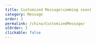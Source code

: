 ```yaml
---
title: Customized Message(comming soon)
category: Message
order: 2
permalink: /china/CustomizedMessage/
ulOrder: 3
clickable: false
---
```

